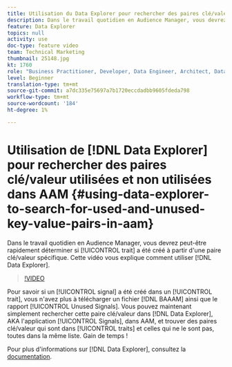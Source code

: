 ```yaml
---
title: Utilisation du Data Explorer pour rechercher des paires clé/valeur utilisées et non utilisées dans AAM
description: Dans le travail quotidien en Audience Manager, vous devrez peut-être rapidement déterminer si une caractéristique a été créée à partir d’une paire clé/valeur spécifique. Cette vidéo vous montre comment trouver avec un Data Explorer.
feature: Data Explorer
topics: null
activity: use
doc-type: feature video
team: Technical Marketing
thumbnail: 25148.jpg
kt: 1760
role: "Business Practitioner, Developer, Data Engineer, Architect, Data Architect, Administrator, Leader"
level: Beginner
translation-type: tm+mt
source-git-commit: a7dc335e75697a7b1720eccdadbb9605fdeda798
workflow-type: tm+mt
source-wordcount: '184'
ht-degree: 1%

---
```



# Utilisation de [!DNL Data Explorer] pour rechercher des paires clé/valeur utilisées et non utilisées dans AAM {#using-data-explorer-to-search-for-used-and-unused-key-value-pairs-in-aam}

Dans le travail quotidien en Audience Manager, vous devrez peut-être rapidement déterminer si [!UICONTROL trait] a été créé à partir d&#39;une paire clé/valeur spécifique. Cette vidéo vous explique comment utiliser [!DNL Data Explorer].

>[!VIDEO](https://video.tv.adobe.com/v/25148/?quality=12)

Pour savoir si un [!UICONTROL signal] a été créé dans un [!UICONTROL trait], vous n&#39;avez plus à télécharger un fichier [!DNL BAAAM] ainsi que le rapport [!UICONTROL Unused Signals]. Vous pouvez maintenant simplement rechercher cette paire clé/valeur dans [!DNL Data Explorer], AKA l&#39;application [!UICONTROL Signals], dans AAM, et trouver des paires clé/valeur qui sont dans [!UICONTROL traits] et celles qui ne le sont pas, toutes dans la même liste. Gain de temps !

Pour plus d&#39;informations sur [!DNL Data Explorer], consultez la [documentation](https://experiencecloud.adobe.com/resources/help/en_US/aam/data-explorer.html).
